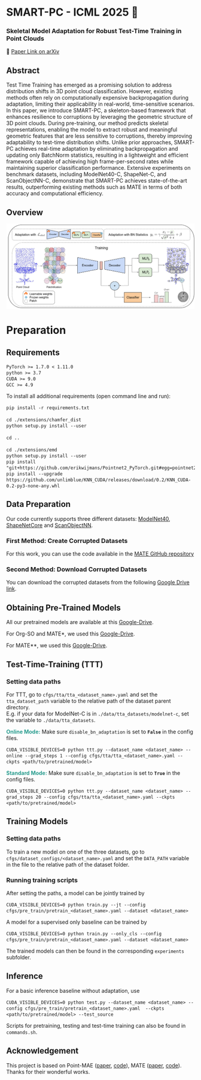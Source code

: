 <h1>SMART-PC - ICML 2025 🎉 </h1>
<h3>Skeletal Model Adaptation for Robust Test-Time Training in Point Clouds</h3>

📄 [Paper Link on arXiv](https://arxiv.org/pdf/2503.04953)

## Abstract

Test Time Training has emerged as a promising solution to address distribution shifts in 3D point cloud classification. However, existing methods often rely on computationally expensive backpropagation during adaptation, limiting their applicability in real-world, time-sensitive scenarios. In this paper, we introduce SMART-PC, a skeleton-based framework that enhances resilience to corruptions by leveraging the geometric structure of 3D point clouds. During pre-training, our method predicts skeletal representations, enabling the model to extract robust and meaningful geometric features that are less sensitive to corruptions, thereby improving adaptability to test-time distribution shifts.
Unlike prior approaches, SMART-PC achieves real-time adaptation by eliminating backpropagation and updating only BatchNorm statistics, resulting in a lightweight and efficient framework capable of achieving high frame-per-second rates while maintaining superior classification performance. Extensive experiments on benchmark datasets, including ModelNet40-C, ShapeNet-C, and ScanObjectNN-C, demonstrate that SMART-PC achieves state-of-the-art results, outperforming existing methods such as MATE in terms of both accuracy and computational efficiency.


## Overview

<div  align="center">    
 <img src="./figures/method.png" width = "888"  align=center />
</div>




# Preparation

## Requirements
```
PyTorch >= 1.7.0 < 1.11.0  
python >= 3.7  
CUDA >= 9.0  
GCC >= 4.9  
```
To install all additional requirements (open command line and run):
```
pip install -r requirements.txt

cd ./extensions/chamfer_dist
python setup.py install --user

cd ..

cd ./extensions/emd
python setup.py install --user
pip install "git+https://github.com/erikwijmans/Pointnet2_PyTorch.git#egg=pointnet2_ops&subdirectory=pointnet2_ops_lib"
pip install --upgrade https://github.com/unlimblue/KNN_CUDA/releases/download/0.2/KNN_CUDA-0.2-py3-none-any.whl
```

## Data Preparation
Our code currently supports three different datasets: [ModelNet40](https://arxiv.org/abs/1406.5670), [ShapeNetCore](https://arxiv.org/abs/1512.03012) and [ScanObjectNN](https://arxiv.org/abs/1908.04616).

### First Method: Create Corrupted Datasets 
For this work, you can use the code available in the [MATE GitHub repository](https://github.com/jmiemirza/MATE/tree/master)
  

### Second  Method: Download Corrupted Datasets 
You can download the corrupted datasets from the following [Google Drive link](https://drive.google.com/drive/folders/1v2VP-K0x0TIsPjpmJox6j-CgVPMLhe6Q?usp=sharing).


## Obtaining Pre-Trained Models
All our pretrained models are available at 
this [Google-Drive](https://drive.google.com/drive/folders/15Vf-6_tFQ44PXI1KetDGGzIRwNzfB32P?usp=sharing).

For Org-SO and MATE*, we used this [Google-Drive](https://drive.google.com/drive/folders/1TR46XXp63rtKxH5ufdbfI-X0ZXx8MyKm?usp=share_link).

For MATE**, we used this [Google-Drive](https://drive.google.com/drive/folders/15Vf-6_tFQ44PXI1KetDGGzIRwNzfB32P?usp=sharing).


## Test-Time-Training (TTT)
### Setting data paths 
For TTT, go to `cfgs/tta/tta_<dataset_name>.yaml` and set the `tta_dataset_path` variable to the relative path of the dataset parent directory.  
E.g. if your data for ModelNet-C is in `./data/tta_datasets/modelnet-c`, set the variable to `./data/tta_datasets`.  

<p><strong><span style="color:#2a9d8f;">Online Mode:</span></strong> 
Make sure <code>disable_bn_adaptation</code> is set to <code><strong>False</strong></code> in the config files.</p>

```
CUDA_VISIBLE_DEVICES=0 python ttt.py --dataset_name <dataset_name> --online --grad_steps 1 --config cfgs/tta/tta_<dataset_name>.yaml --ckpts <path/to/pretrained/model>
```

<p><strong><span style="color:#2a9d8f;">Standard Mode:</span></strong> 
Make sure <code>disable_bn_adaptation</code> is set to <code><strong>True</strong></code> in the config files.</p>

```
CUDA_VISIBLE_DEVICES=0 python ttt.py --dataset_name <dataset_name> --grad_steps 20 --config cfgs/tta/tta_<dataset_name>.yaml --ckpts <path/to/pretrained/model>
```

## Training Models
### Setting data paths
To train a new model on one of the three datasets, go to `cfgs/dataset_configs/<dataset_name>.yaml` and set the `DATA_PATH` 
variable in the file to the relative path of the dataset folder.  

### Running training scripts
After setting the paths, a model can be jointly trained by
```
CUDA_VISIBLE_DEVICES=0 python train.py --jt --config cfgs/pre_train/pretrain_<dataset_name>.yaml --dataset <dataset_name>
```  
A model for a supervised only baseline can be trained by
```
CUDA_VISIBLE_DEVICES=0 python train.py --only_cls --config cfgs/pre_train/pretrain_<dataset_name>.yaml --dataset <dataset_name>
```  
The trained models can then be found in the corresponding `experiments` subfolder.

## Inference

For a basic inference baseline without adaptation, use
```
CUDA_VISIBLE_DEVICES=0 python test.py --dataset_name <dataset_name> --config cfgs/pre_train/pretrain_<dataset_name>.yaml  --ckpts <path/to/pretrained/model> --test_source
```
Scripts for pretraining, testing and test-time training can also be found in `commands.sh`.


## Acknowledgement

This project is based on Point-MAE ([paper](https://arxiv.org/abs/2203.06604), [code](https://github.com/Pang-Yatian/Point-MAE)), MATE ([paper](https://arxiv.org/pdf/2211.11432), [code](https://github.com/jmiemirza/MATE/tree/master)). Thanks for their wonderful works.



